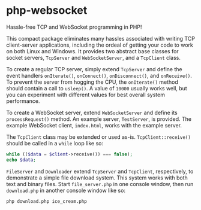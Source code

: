 # php-websocket
Hassle-free TCP and WebSocket programming in PHP!

This compact package eliminates many hassles associated with writing TCP client-server applications, including the ordeal of getting your code to work on both Linux and Windows. It provides two abstract base classes for socket servers, `TcpServer` and `WebSocketServer`, and a `TcpClient` class.

To create a regular TCP server, simply extend `TcpServer` and define the event handlers `onIterate()`, `onConnect()`, `onDisconnect()`, and `onReceive()`. To prevent the server from hogging the CPU, the `onIterate()` method should contain a call to `usleep()`. A value of `10000` usually works well, but you can experiment with different values for best overall system performance.

To create a WebSocket server, extend `WebSocketServer` and define its `processRequest()` method. An example server, `TestServer`, is provided. The example WebSocket client, `index.html`, works with the example server.

The `TcpClient` class may be extended or used as-is. `TcpClient::receive()` should be called in a `while` loop like so:

```php
while (($data = $client->receive()) === false);
echo $data;
```

`FileServer` and `Downloader` extend `TcpServer` and `TcpClient`, respectively, to demonstrate a simple file download system. This system works with both text and binary files. Start `file_server.php` in one console window, then run `download.php` in another console window like so:

`php download.php ice_cream.php`
